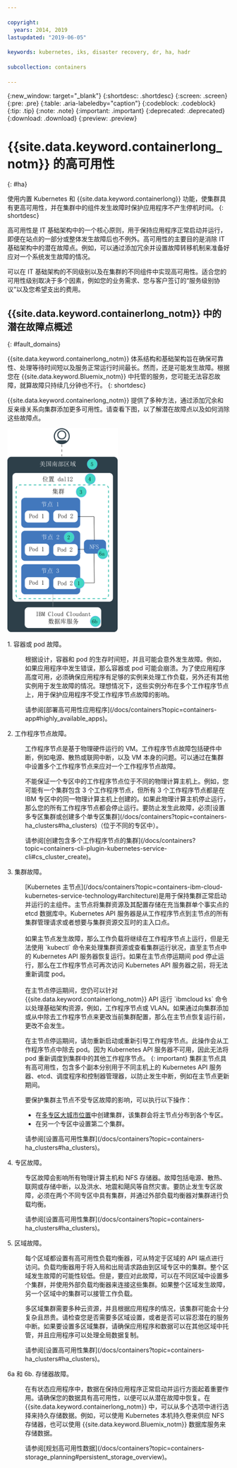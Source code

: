 ```yaml
---

copyright:
  years: 2014, 2019
lastupdated: "2019-06-05"

keywords: kubernetes, iks, disaster recovery, dr, ha, hadr

subcollection: containers

---
```


{:new_window: target="_blank"}
{:shortdesc: .shortdesc}
{:screen: .screen}
{:pre: .pre}
{:table: .aria-labeledby="caption"}
{:codeblock: .codeblock}
{:tip: .tip}
{:note: .note}
{:important: .important}
{:deprecated: .deprecated}
{:download: .download}
{:preview: .preview}



# {{site.data.keyword.containerlong_notm}} 的高可用性
{: #ha}

使用内置 Kubernetes 和 {{site.data.keyword.containerlong}} 功能，使集群具有更高可用性，并在集群中的组件发生故障时保护应用程序不产生停机时间。
{: shortdesc}

高可用性是 IT 基础架构中的一个核心原则，用于保持应用程序正常启动并运行，即便在站点的一部分或整体发生故障后也不例外。高可用性的主要目的是消除 IT 基础架构中的潜在故障点。例如，可以通过添加冗余并设置故障转移机制来准备好应对一个系统发生故障的情况。

可以在 IT 基础架构的不同级别以及在集群的不同组件中实现高可用性。适合您的可用性级别取决于多个因素，例如您的业务需求、您与客户签订的“服务级别协议”以及您希望支出的费用。

## {{site.data.keyword.containerlong_notm}} 中的潜在故障点概述
{: #fault_domains}

{{site.data.keyword.containerlong_notm}} 体系结构和基础架构旨在确保可靠性、处理等待时间短以及服务正常运行时间最长。然而，还是可能发生故障。根据您在 {{site.data.keyword.Bluemix_notm}} 中托管的服务，您可能无法容忍故障，就算故障只持续几分钟也不行。
{: shortdesc}

{{site.data.keyword.containerlong_notm}} 提供了多种方法，通过添加冗余和反亲缘关系向集群添加更多可用性。请查看下图，以了解潜在故障点以及如何消除这些故障点。

<img src="images/cs_failure_ov.png" alt="{{site.data.keyword.containerlong_notm}} 区域的高可用性集群中故障区的概述。" width="250" style="width:250px; border-style: none"/>

<dl>
<dt> 1. 容器或 pod 故障。</dt>
  <dd><p>根据设计，容器和 pod 的生存时间短，并且可能会意外发生故障。例如，如果应用程序中发生错误，那么容器或 pod 可能会崩溃。为了使应用程序高度可用，必须确保应用程序有足够的实例来处理工作负载，另外还有其他实例用于发生故障的情况。理想情况下，这些实例分布在多个工作程序节点上，用于保护应用程序不受工作程序节点故障的影响。</p>
  <p>请参阅[部署高可用性应用程序](/docs/containers?topic=containers-app#highly_available_apps)。</p></dd>
<dt> 2. 工作程序节点故障。</dt>
  <dd><p>工作程序节点是基于物理硬件运行的 VM。工作程序节点故障包括硬件中断，例如电源、散热或联网中断，以及 VM 本身的问题。可以通过在集群中设置多个工作程序节点来应对一个工作程序节点故障。</p><p class="note">不能保证一个专区中的工作程序节点位于不同的物理计算主机上。例如，您可能有一个集群包含 3 个工作程序节点，但所有 3 个工作程序节点都是在 IBM 专区中的同一物理计算主机上创建的。如果此物理计算主机停止运行，那么您的所有工作程序节点都会停止运行。要防止发生此故障，必须[设置多专区集群或创建多个单专区集群](/docs/containers?topic=containers-ha_clusters#ha_clusters)（位于不同的专区中）。</p>
  <p>请参阅[创建包含多个工作程序节点的集群](/docs/containers?topic=containers-cli-plugin-kubernetes-service-cli#cs_cluster_create)。</p></dd>
<dt> 3. 集群故障。</dt>
  <dd><p>[Kubernetes 主节点](/docs/containers?topic=containers-ibm-cloud-kubernetes-service-technology#architecture)是用于保持集群正常启动并运行的主组件。主节点将集群资源及其配置存储在充当集群单个事实点的 etcd 数据库中。Kubernetes API 服务器是从工作程序节点到主节点的所有集群管理请求或者想要与集群资源交互时的主入口点。<br><br>如果主节点发生故障，那么工作负载将继续在工作程序节点上运行，但是无法使用 `kubectl` 命令来处理集群资源或查看集群运行状况，直至主节点中的 Kubernetes API 服务器恢复运行。如果在主节点停运期间 pod 停止运行，那么在工作程序节点可再次访问 Kubernetes API 服务器之前，将无法重新调度 pod。<br><br>在主节点停运期间，您仍可以针对 {{site.data.keyword.containerlong_notm}} API 运行 `ibmcloud ks` 命令以处理基础架构资源，例如，工作程序节点或 VLAN。如果通过向集群添加或从中除去工作程序节点来更改当前集群配置，那么在主节点恢复运行前，更改不会发生。

在主节点停运期间，请勿重新启动或重新引导工作程序节点。此操作会从工作程序节点中除去 pod。因为 Kubernetes API 服务器不可用，因此无法将 pod 重新调度到集群中的其他工作程序节点。
{: important}
集群主节点具有高可用性，包含多个副本分别用于不同主机上的 Kubernetes API 服务器、etcd、调度程序和控制器管理器，以防止发生中断，例如在主节点更新期间。</p><p>要保护集群主节点不受专区故障的影响，可以执行以下操作：<ul><li>在[多专区大城市位置](/docs/containers?topic=containers-regions-and-zones#zones)中创建集群，该集群会将主节点分布到各个专区。</li><li>在另一个专区中设置第二个集群。</li></ul></p>
  <p>请参阅[设置高可用性集群](/docs/containers?topic=containers-ha_clusters#ha_clusters)。</p></dd>
<dt> 4. 专区故障。</dt>
  <dd><p>专区故障会影响所有物理计算主机和 NFS 存储器。故障包括电源、散热、联网或存储中断，以及洪水、地震和飓风等自然灾害。要防止发生专区故障，必须在两个不同专区中具有集群，并通过外部负载均衡器对集群进行负载均衡。</p>
  <p>请参阅[设置高可用性集群](/docs/containers?topic=containers-ha_clusters#ha_clusters)。</p></dd>    
<dt> 5. 区域故障。</dt>
  <dd><p>每个区域都设置有高可用性负载均衡器，可从特定于区域的 API 端点进行访问。负载均衡器用于将入局和出局请求路由到区域专区中的集群。整个区域发生故障的可能性较低。但是，要应对此故障，可以在不同区域中设置多个集群，并使用外部负载均衡器来连接这些集群。如果整个区域发生故障，另一个区域中的集群可以接管工作负载。</p><p class="note">多区域集群需要多种云资源，并且根据应用程序的情况，该集群可能会十分复杂且昂贵。请检查您是否需要多区域设置，或者是否可以容忍潜在的服务中断。如果要设置多区域集群，请确保应用程序和数据可以在其他区域中托管，并且应用程序可以处理全局数据复制。</p>
  <p>请参阅[设置高可用性集群](/docs/containers?topic=containers-ha_clusters#ha_clusters)。</p></dd>   
<dt> 6a 和 6b. 存储器故障。</dt>
  <dd><p>在有状态应用程序中，数据在保持应用程序正常启动并运行方面起着重要作用。请确保您的数据具有高可用性，以便可以从潜在故障中恢复。在 {{site.data.keyword.containerlong_notm}} 中，可以从多个选项中进行选择来持久存储数据。例如，可以使用 Kubernetes 本机持久卷来供应 NFS 存储器，也可以使用 {{site.data.keyword.Bluemix_notm}} 数据库服务来存储数据。</p>
  <p>请参阅[规划高可用性数据](/docs/containers?topic=containers-storage_planning#persistent_storage_overview)。</p></dd>
</dl>
